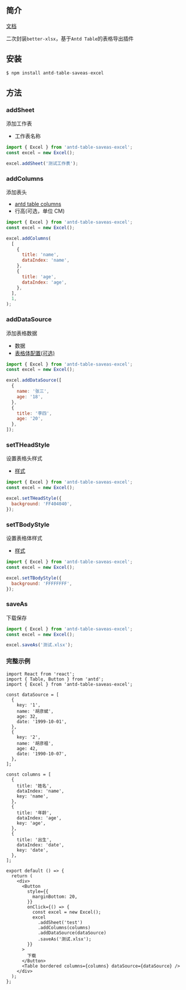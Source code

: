 ## 简介

[文档](https://eddieup.github.io/antd-table-saveas-excel/)

二次封装`better-xlsx`，基于`Antd Table`的表格导出插件

## 安装

```js
$ npm install antd-table-saveas-excel
```

## 方法

### addSheet

添加工作表

- 工作表名称

```js
import { Excel } from 'antd-table-saveas-excel';
const excel = new Excel();

excel.addSheet('测试工作表');
```

### addColumns

添加表头

- [antd table columns](/3types#iexcelcolumn)
- 行高(可选，单位 CM)

```js
import { Excel } from 'antd-table-saveas-excel';
const excel = new Excel();

excel.addColumns(
  [
    {
      title: 'name',
      dataIndex: 'name',
    },
    {
      title: 'age',
      dataIndex: 'age',
    },
  ],
  1,
);
```

### addDataSource

添加表格数据

- 数据
- [表格体配置(可选)](/3types#itbodyconfig)

```js
import { Excel } from 'antd-table-saveas-excel';
const excel = new Excel();

excel.addDataSource([
  {
    name: '张三',
    age: '18',
  },
  {
    title: '李四',
    age: '20',
  },
]);
```

### setTHeadStyle

设置表格头样式

- [样式](/3types#istyle)

```js
import { Excel } from 'antd-table-saveas-excel';
const excel = new Excel();

excel.setTHeadStyle({
  background: 'FF404040',
});
```

### setTBodyStyle

设置表格体样式

- [样式](/3types#istyle)

```js
import { Excel } from 'antd-table-saveas-excel';
const excel = new Excel();

excel.setTBodyStyle({
  background: 'FFFFFFFF',
});
```

### saveAs

下载保存

```js
import { Excel } from 'antd-table-saveas-excel';
const excel = new Excel();

excel.saveAs('测试.xlsx');
```

### 完整示例

```tsx
import React from 'react';
import { Table, Button } from 'antd';
import { Excel } from 'antd-table-saveas-excel';

const dataSource = [
  {
    key: '1',
    name: '胡彦斌',
    age: 32,
    date: '1999-10-01',
  },
  {
    key: '2',
    name: '胡彦祖',
    age: 42,
    date: '1990-10-07',
  },
];

const columns = [
  {
    title: '姓名',
    dataIndex: 'name',
    key: 'name',
  },
  {
    title: '年龄',
    dataIndex: 'age',
    key: 'age',
  },
  {
    title: '出生',
    dataIndex: 'date',
    key: 'date',
  },
];

export default () => {
  return (
    <div>
      <Button
        style={{
          marginBottom: 20,
        }}
        onClick={() => {
          const excel = new Excel();
          excel
            .addSheet('test')
            .addColumns(columns)
            .addDataSource(dataSource)
            .saveAs('测试.xlsx');
        }}
      >
        下载
      </Button>
      <Table bordered columns={columns} dataSource={dataSource} />
    </div>
  );
};
```
